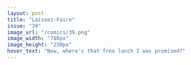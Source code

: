 ```yaml
---
layout: post
title: "Laissez-Faire"
issue: "39"
image_url: "/comics/39.png"
image_width: "780px"
image_height: "230px"
hover_text: "Now, where's that free lunch I was promised?"
---
```


